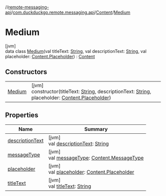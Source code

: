 //[remote-messaging-api](../../../../index.md)/[com.duckduckgo.remote.messaging.api](../../index.md)/[Content](../index.md)/[Medium](index.md)

# Medium

[jvm]\
data class [Medium](index.md)(val titleText: [String](https://kotlinlang.org/api/latest/jvm/stdlib/kotlin/-string/index.html), val descriptionText: [String](https://kotlinlang.org/api/latest/jvm/stdlib/kotlin/-string/index.html), val placeholder: [Content.Placeholder](../-placeholder/index.md)) : [Content](../index.md)

## Constructors

| | |
|---|---|
| [Medium](-medium.md) | [jvm]<br>constructor(titleText: [String](https://kotlinlang.org/api/latest/jvm/stdlib/kotlin/-string/index.html), descriptionText: [String](https://kotlinlang.org/api/latest/jvm/stdlib/kotlin/-string/index.html), placeholder: [Content.Placeholder](../-placeholder/index.md)) |

## Properties

| Name | Summary |
|---|---|
| [descriptionText](description-text.md) | [jvm]<br>val [descriptionText](description-text.md): [String](https://kotlinlang.org/api/latest/jvm/stdlib/kotlin/-string/index.html) |
| [messageType](../message-type.md) | [jvm]<br>val [messageType](../message-type.md): [Content.MessageType](../-message-type/index.md) |
| [placeholder](placeholder.md) | [jvm]<br>val [placeholder](placeholder.md): [Content.Placeholder](../-placeholder/index.md) |
| [titleText](title-text.md) | [jvm]<br>val [titleText](title-text.md): [String](https://kotlinlang.org/api/latest/jvm/stdlib/kotlin/-string/index.html) |
